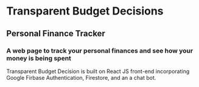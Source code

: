 # Transparent Budget Decisions

## Personal Finance Tracker

### A web page to track your personal finances and see how your money is being spent

Transparent Budget Decision is built on React JS front-end incorporating Google Firbase Authentication, Firestore, and an a chat bot.
